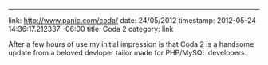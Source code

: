 --- 
link: http://www.panic.com/coda/
date: 24/05/2012
timestamp: 2012-05-24 14:36:17.212337 -06:00
title: Coda 2
category: link

After a few hours of use my initial impression is that Coda 2 is a handsome update from a beloved devloper tailor made for PHP/MySQL developers.